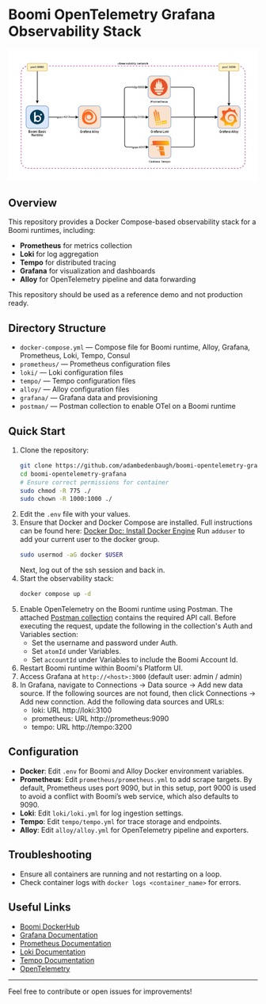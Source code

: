 # Boomi OpenTelemetry Grafana Observability Stack

![](assets/boomi-otel.png)

## Overview
This repository provides a Docker Compose-based observability stack for a Boomi runtimes, including:
- **Prometheus** for metrics collection
- **Loki** for log aggregation
- **Tempo** for distributed tracing
- **Grafana** for visualization and dashboards
- **Alloy** for OpenTelemetry pipeline and data forwarding

This repository should be used as a reference demo and not production ready. 

## Directory Structure

- `docker-compose.yml` — Compose file for Boomi runtime, Alloy, Grafana, Prometheus, Loki, Tempo, Consul
- `prometheus/` — Prometheus configuration files
- `loki/` — Loki configuration files
- `tempo/` — Tempo configuration files
- `alloy/` — Alloy configuration files
- `grafana/` — Grafana data and provisioning
- `postman/` — Postman collection to enable OTel on a Boomi runtime

## Quick Start

1. Clone the repository:
	```sh
	git clone https://github.com/adambedenbaugh/boomi-opentelemetry-grafana.git
	cd boomi-opentelemetry-grafana
	# Ensure correct permissions for container
	sudo chmod -R 775 ./
	sudo chown -R 1000:1000 ./
	```
2. Edit the `.env` file with your values. 
3. Ensure that Docker and Docker Compose are installed. Full instructions can be found here: [Docker Doc: Install Docker Engine](https://docs.docker.com/engine/install/)
	Run `adduser` to add your current user to the docker group. 
	```sh
	sudo usermod -aG docker $USER
	```
	Next, log out of the ssh session and back in.
4. Start the observability stack:
	```sh
	docker compose up -d
	```
5. Enable OpenTelemetry on the Boomi runtime using Postman. The attached [Postman collection](postman/Boomi_RuntimeObservabilitySettings.postman_collection.json) contains the required API call. Before executing the request, update the following in the collection's Auth and Variables section:
	- Set the username and password under Auth.
	- Set `atomId` under Variables.
	- Set `accountId` under Variables to include the Boomi Account Id. 
6. Restart Boomi runtime within Boomi's Platform UI. 
7. Access Grafana at `http://<host>:3000` (default user: admin / admin)
8. In Grafana, navigate to Connections -> Data source -> Add new data source. If the following sources are not found, then click Connections -> Add new connction. Add the following data sources and URLs:
    - loki: URL http://loki:3100
    - prometheus: URL http://prometheus:9090
    - tempo: URL http://tempo:3200

## Configuration

- **Docker**: Edit `.env` for Boomi and Alloy Docker environment variables.
- **Prometheus**: Edit `prometheus/prometheus.yml` to add scrape targets. By default, Prometheus uses port 9090, but in this setup, port 9000 is used to avoid a conflict with Boomi’s web service, which also defaults to 9090.
- **Loki**: Edit `loki/loki.yml` for log ingestion settings.
- **Tempo**: Edit `tempo/tempo.yml` for trace storage and endpoints.
- **Alloy**: Edit `alloy/alloy.yml` for OpenTelemetry pipeline and exporters.

## Troubleshooting

- Ensure all containers are running and not restarting on a loop.
- Check container logs with `docker logs <container_name>` for errors.

## Useful Links

- [Boomi DockerHub](https://hub.docker.com/r/boomi/atom/)
- [Grafana Documentation](https://grafana.com/docs/)
- [Prometheus Documentation](https://prometheus.io/docs/)
- [Loki Documentation](https://grafana.com/docs/loki/latest/)
- [Tempo Documentation](https://grafana.com/docs/tempo/latest/)
- [OpenTelemetry](https://opentelemetry.io/)

---
Feel free to contribute or open issues for improvements!
